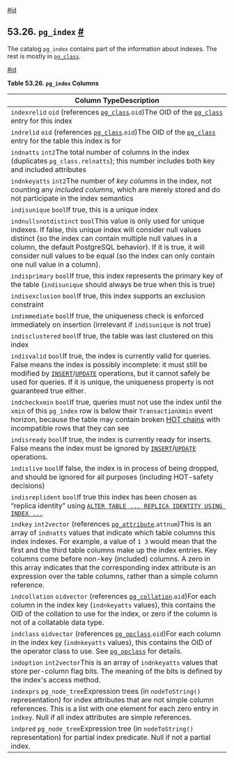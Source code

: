 [#id](#CATALOG-PG-INDEX)

## 53.26. `pg_index` [#](#CATALOG-PG-INDEX)



The catalog `pg_index` contains part of the information about indexes. The rest is mostly in [`pg_class`](catalog-pg-class).

[#id](#id-1.10.4.28.4)

**Table 53.26. `pg_index` Columns**

| Column TypeDescription                                                                                                                                                                                                                                                                                                                                                                                                                                                                                      |
| ----------------------------------------------------------------------------------------------------------------------------------------------------------------------------------------------------------------------------------------------------------------------------------------------------------------------------------------------------------------------------------------------------------------------------------------------------------------------------------------------------------- |
| `indexrelid` `oid` (references [`pg_class`](catalog-pg-class).`oid`)The OID of the [`pg_class`](catalog-pg-class) entry for this index                                                                                                                                                                                                                                                                                                                                                            |
| `indrelid` `oid` (references [`pg_class`](catalog-pg-class).`oid`)The OID of the [`pg_class`](catalog-pg-class) entry for the table this index is for                                                                                                                                                                                                                                                                                                                                             |
| `indnatts` `int2`The total number of columns in the index (duplicates `pg_class.relnatts`); this number includes both key and included attributes                                                                                                                                                                                                                                                                                                                                                           |
| `indnkeyatts` `int2`The number of *key columns* in the index, not counting any *included columns*, which are merely stored and do not participate in the index semantics                                                                                                                                                                                                                                                                                                                                    |
| `indisunique` `bool`If true, this is a unique index                                                                                                                                                                                                                                                                                                                                                                                                                                                         |
| `indnullsnotdistinct` `bool`This value is only used for unique indexes. If false, this unique index will consider null values distinct (so the index can contain multiple null values in a column, the default PostgreSQL behavior). If it is true, it will consider null values to be equal (so the index can only contain one null value in a column).                                                                                                                                                    |
| `indisprimary` `bool`If true, this index represents the primary key of the table (`indisunique` should always be true when this is true)                                                                                                                                                                                                                                                                                                                                                                    |
| `indisexclusion` `bool`If true, this index supports an exclusion constraint                                                                                                                                                                                                                                                                                                                                                                                                                                 |
| `indimmediate` `bool`If true, the uniqueness check is enforced immediately on insertion (irrelevant if `indisunique` is not true)                                                                                                                                                                                                                                                                                                                                                                           |
| `indisclustered` `bool`If true, the table was last clustered on this index                                                                                                                                                                                                                                                                                                                                                                                                                                  |
| `indisvalid` `bool`If true, the index is currently valid for queries. False means the index is possibly incomplete: it must still be modified by [`INSERT`](sql-insert)/[`UPDATE`](sql-update) operations, but it cannot safely be used for queries. If it is unique, the uniqueness property is not guaranteed true either.                                                                                                                                                                      |
| `indcheckxmin` `bool`If true, queries must not use the index until the `xmin` of this `pg_index` row is below their `TransactionXmin` event horizon, because the table may contain broken [HOT chains](storage-hot) with incompatible rows that they can see                                                                                                                                                                                                                                           |
| `indisready` `bool`If true, the index is currently ready for inserts. False means the index must be ignored by [`INSERT`](sql-insert)/[`UPDATE`](sql-update) operations.                                                                                                                                                                                                                                                                                                                          |
| `indislive` `bool`If false, the index is in process of being dropped, and should be ignored for all purposes (including HOT-safety decisions)                                                                                                                                                                                                                                                                                                                                                               |
| `indisreplident` `bool`If true this index has been chosen as “replica identity” using [`ALTER TABLE ... REPLICA IDENTITY USING INDEX ...`](sql-altertable#SQL-ALTERTABLE-REPLICA-IDENTITY)                                                                                                                                                                                                                                                                                                             |
| `indkey` `int2vector` (references [`pg_attribute`](catalog-pg-attribute).`attnum`)This is an array of `indnatts` values that indicate which table columns this index indexes. For example, a value of `1 3` would mean that the first and the third table columns make up the index entries. Key columns come before non-key (included) columns. A zero in this array indicates that the corresponding index attribute is an expression over the table columns, rather than a simple column reference. |
| `indcollation` `oidvector` (references [`pg_collation`](catalog-pg-collation).`oid`)For each column in the index key (`indnkeyatts` values), this contains the OID of the collation to use for the index, or zero if the column is not of a collatable data type.                                                                                                                                                                                                                                      |
| `indclass` `oidvector` (references [`pg_opclass`](catalog-pg-opclass).`oid`)For each column in the index key (`indnkeyatts` values), this contains the OID of the operator class to use. See [`pg_opclass`](catalog-pg-opclass) for details.                                                                                                                                                                                                                                                      |
| `indoption` `int2vector`This is an array of `indnkeyatts` values that store per-column flag bits. The meaning of the bits is defined by the index's access method.                                                                                                                                                                                                                                                                                                                                          |
| `indexprs` `pg_node_tree`Expression trees (in `nodeToString()` representation) for index attributes that are not simple column references. This is a list with one element for each zero entry in `indkey`. Null if all index attributes are simple references.                                                                                                                                                                                                                                             |
| `indpred` `pg_node_tree`Expression tree (in `nodeToString()` representation) for partial index predicate. Null if not a partial index.                                                                                                                                                                                                                                                                                                                                                                      |